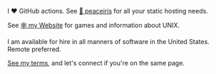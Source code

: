 I ❤️ GitHub actions. See [🌸 peaceiris](https://github.com/peaceiris) for all your static hosting needs.  

See [🕸️ my Website](https://dra.vin/) for games and information about UNIX.
 
I am available for hire in all manners of software in the United States. Remote preferred.

[See my terms](https://dra.vin/#/hire), and let's connect if you're on the same page.
